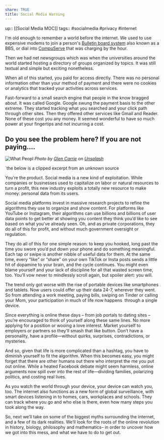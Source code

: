 ```yaml
---
share: TRUE
title: Social Media Warning
---
```

up:: [[Social Media MOC]]
tags:: #socialmedia #privacy #internet

I'm old enough to remember a world before the internet.  We used to use expensive modems to join a person's [Bulletin board system](https://en.wikipedia.org/wiki/Bulletin_board_system) also known as a BBS, or dial into [CompuServe](https://en.wikipedia.org/wiki/CompuServe) that was charging by the hour.

Then we had net newsgroups which was when the universities around the world started hosting a directory of groups organized by topics.  It was still textual and simple but exciting nonetheless.

When all of this started, you paid for access directly.  There was no personal information other than your method of payment and there were no cookies or analytics that tracked your activities across services.

Fast-forward to a small search engine that people in the know bragged about.  It was called Google.  Google swung the payment basis to the other extreme.  They started tracking what you searched and your click path through other sites.  Then they offered other services like Gmail and Reader.  None of these cost you any money.  It seemed wonderful to have so much power at your fingertips and not incurring a cost.

Do you see the problem here?  If you are not paying....
---

![What Peopl](https://images.unsplash.com/photo-1533895328642-8035bacd565a?crop=entropy&cs=tinysrgb&fit=max&fm=jpg&ixid=MnwzNjAwOTd8MHwxfHNlYXJjaHwxNHx8cHJpdmFjeXxlbnwwfDB8fHwxNjY4NzAwNDAy&ixlib=rb-4.0.3&q=80&w=1080)
*Photo by [Glen Carrie](https://unsplash.com/@glencarrie?utm_source=Obsidian%20Image%20Inserter%20Plugin&utm_medium=referral) on [Unsplash](https://unsplash.com/?utm_source=Obsidian%20Image%20Inserter%20Plugin&utm_medium=referral)*

`the below is a clipped excerpt from an unknown source

You’re the product.
Social media is a new kind of exploitation. While companies or businesses used to capitalize on labor or natural resources to turn a profit, this new industry exploits a totally new resource to make money: personal data from its users. 

Social media platforms invest in massive research projects to refine the algorithms they use to organize and show content. For platforms like YouTube or Instagram, their algorithms can use billions and billions of user data points to get better at showing you content they think you’d like to see based on what you’ve already seen. Oh, and as private corporations, they do all of this for profit, and without much government oversight or regulation.

They do all of this for one simple reason: to keep you hooked, long past the time you swore you’d put down your phone and do something meaningful. Each tap or swipe is another nibble of useful data for them. At the same time, every “like” or “share” on your own TikTok or Insta posts sends a little hit of dopamine to your brain, and the cycle continues. You might even blame yourself and your lack of discipline for all that wasted screen time, too. You’ll vow never to mindlessly scroll again, but spoiler alert: you will. 

The trend only got worse with the rise of portable devices like smartphones and tablets. Now users could offer up their data 24-7, wherever they went. So from attending a work meeting, paying bills, swiping on Tinder or calling your Mom, your participation in much of life now happens  through a single device. 

Since everything is online these days – from job portals to dating sites – you’re encouraged to think of yourself along these same lines. No more applying for a position or wooing a love interest. Market yourself to employers or partners so they’ll smash that like button. Don’t have a personality, have a profile—without quirks, surprises, contradictions, or mysteries. 

And so, given that life is more complicated than a hashtag, you have to diminish yourself to fit the algorithm. When this becomes easy, you might forget that there are other humans out there who interpret the me you put out online. While a heated Facebook debate might seem harmless, online arguments now spill over into the rest of life—dividing families, polarizing politics, and costing real lives. 

As you watch the world through your device, your device can watch you, too. The internet also functions as a new form of global surveillance, with smart devices listening in to homes, cars, workplaces and schools. They can track where you go and who else is there, even how many steps you took along the way.

So, next we’ll take on some of the biggest myths surrounding the internet, and a few of its dark realities. We’ll look for the roots of the online revolution in history, biology, philosophy and mathematics– in order to uncover how we got into this mess, and what we have to do to get out. 


